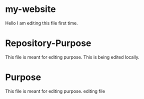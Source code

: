 # my-website

Hello I am editing this file first time.


# Repository-Purpose

This file is meant for editing purpose.
This is being edited locally.

# Purpose

This file is meant for editing purpose.
editing file
